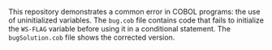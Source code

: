 This repository demonstrates a common error in COBOL programs: the use of uninitialized variables.  The `bug.cob` file contains code that fails to initialize the `WS-FLAG` variable before using it in a conditional statement.  The `bugSolution.cob` file shows the corrected version.